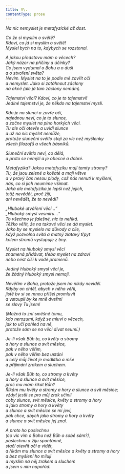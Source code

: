 ```yaml
---
title: V\.
contentType: prose
---
```


<section>

_Na nic nemyslet je metafyzické až dost._

</section>

<section>

_Co že si myslím o světě?  
Kdoví, co já si myslím o světě!  
Myslel bych na to, kdybych se rozstonal._

</section>

<section>

_A jakou představu mám o věcech?  
Jaký názor na příčiny a účinky?  
Co jsem vydumal o Bohu a o duši  
a o stvoření světa?  
Nevím. Myslet na to je podle mě zavřít oči  
a nemyslet. Jako si zatáhnout záclony  
na okně (ale já tam záclony nemám)._

</section>

<section>

_Tajemství věcí? Kdoví, co je to tajemství!  
Jediné tajemství je, že někdo na tajemství myslí._

</section>

<section>

_Kdo je na slunci a zavře oči,  
najednou neví, co je to slunce,  
a začne myslet na plno horkých věcí.  
Tu ale oči otevře a uvidí slunce  
a už na nic myslet nemůže,  
protože sluneční světlo stojí za víc než myšlenky  
všech filozofů a všech básníků._

</section>

<section>

_Sluneční světlo neví, co dělá,  
a proto se nemýlí a je obecné a dobré._

</section>

<section>

_Metafyzika? Jakou metafyziku mají tamty stromy?  
Tu, že jsou zelené a košaté a mají větve  
a v pravý čas nesou plody, což nás nenutí k myšlení,  
nás, co si jich neumíme všímat.  
Jaká ale metafyzika je lepší než jejich,  
totiž nevědět, proč žijí,  
ani nevědět, že to nevědí?_

</section>

<section>

_„Hluboké utváření věcí…“  
„Hluboký smysl vesmíru…“  
To všechno je falešné, nic to neříká.  
Těžko věřit, že na takové věci se dá myslet.  
Jako by se myslelo na důvody a cíle,  
když pozvolna svítá a matný zlatavý třpyt  
kolem stromů vystupuje z tmy._

</section>

<section>

_Myslet na hluboký smysl věcí  
znamená přidávat, třeba myslet na zdraví  
nebo nést číši k vodě pramenů._

</section>

<section>

_Jediný hluboký smysl věcí je,  
že žádný hluboký smysl nemají._

</section>

<section>

_Nevěřím v Boha, protože jsem ho nikdy neviděl.  
Kdyby on chtěl, abych v něho věřil,  
jistě bv si se mnou přišel promluvit  
a vstoupil by ke mně dveřmi  
se slovy _Tu jsem!__

</section>

<section>

_(Možná to zní směšně tomu,  
kdo nerozumí, když se mluví o věcech,  
jak to učí pohled na ně,  
protože sám se na věci dívat neumí.)_

</section>

<section>

_Je-li však Bůh to, co květy a stromy  
a hory a slunce a svit měsíce,  
pak v něho věřím,  
pak v něho věřím bez ustání  
a celý můj život je modlitba a mše  
a přijímání zrakem a sluchem._

</section>

<section>

_Je-li však Bůh to, co stromy a květy  
a hory a slunce a svit měsíce,  
proč mu mám říkat Bůh?  
Říkám mu květy a stromy a hory a slunce a svit měsíce;  
vždyť jestli se pro můj zrak učinil  
coby slunce, svit měsíce, květy a stromy a hory  
a jako stromy a hory a květy  
a slunce a svit měsíce se mi jeví,  
pak chce, abych jako stromy a hory a květy  
a slunce a svit měsíce jej znal._

</section>

<section>

_A proto ho poslechnu  
(co víc vím o Bohu než Bůh o sobě sám?),  
poslechnu a žiju spontánně,  
stačí otevřít oči a vidět,  
a říkám mu slunce a svit měsíce a květy a stromy a hory  
a bez myšlení ho miluji  
a myslím na něj zrakem a sluchem  
a jsem s ním napořád._

</section>

